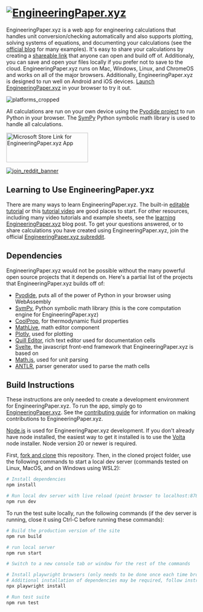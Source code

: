 # [![EngineeringPaper.xyz](https://user-images.githubusercontent.com/6439649/212795699-7cc908e1-00a4-44ed-a034-695f056ee84a.png)](https://engineeringpaper.xyz)

  
  
EngineeringPaper.xyz is a web app for engineering calculations that handles unit conversion/checking automatically and also supports plotting, solving systems of equations, and documenting your calculations (see the [official blog](https://blog.engineeringpaper.xyz) for many examples). It's easy to share your calculations by creating a [shareable link](https://engineeringpaper.xyz/oMbWLXMZ6ChQ3g3ZxRbJQD) that anyone can open and build off of. Additionaly, you can save and open your files locally if you prefer not to save to the cloud. EngineeringPaper.xyz runs on Mac, Windows, Linux, and ChromeOS and works on all of the major browsers. Additionally, EngineeringPaper.xyz is designed to run well on Android and iOS devices. [Launch EngineeringPaper.xyz](https://EngineeringPaper.xyz) in your browser to try it out.

![platforms_cropped](https://user-images.githubusercontent.com/6439649/212774749-caab6190-7a45-4f04-a31c-ffdb6b6e4b96.png)


All calculations are run on your own device using the [Pyodide project](https://pyodide.org) to run Python in your browser. The 
[SymPy](https://www.sympy.org) Python symbolic math library is used to handle all calculations. 

<a href="https://apps.microsoft.com/store/detail/engineeringpaperxyz/9N1W74WC2X2M">
<img href="" src="https://user-images.githubusercontent.com/6439649/219978105-56789e93-a1d5-4ccb-b35b-6dff71a8a954.png" width="216" height="78" alt="Microsoft Store Link for EngineeringPaper.xyz App"/></a>

[![join_reddit_banner](https://github.com/mgreminger/EngineeringPaper.xyz/assets/6439649/311af86c-b358-47d4-9995-329e7e973d2e)](https://www.reddit.com/r/EngineeringPaperXYZ/)

## Learning to Use EngineeringPaper.yxz
There are many ways to learn EngineeringPaper.xyz. The built-in [editable tutorial](https://engineeringpaper.xyz/CUsUSuwHkHzNyButyCHEng) or this [tutorial video](https://youtu.be/r7EZQVhcr5Q) are good places to start. For other resources, including many video tutorials and example sheets, see the 
[learning EngineeringPaper.xyz](https://blog.engineeringpaper.xyz/engineeringpaperxyz-tutorial) blog post. To get your
questions answered, or to share calculations you have created using EngineeringPaper.xyz, join the official 
[EngineeringPaper.xyz subreddit](https://www.reddit.com/r/EngineeringPaperXYZ/).

## Dependencies
EngineeringPaper.xyz would not be possible without the many powerful open source projects that it depends on. Here's a partial list of the projects that EngineeringPaper.xyz builds off of:
* [Pyodide](https://pyodide.org), puts all of the power of Python in your browser using WebAssembly
* [SymPy](https://www.sympy.org), Python symbolic math library (this is the core computation engine for EngineeringPaper.xyz)
* [CoolProp](http://www.coolprop.org/), for thermodynamic fluid properties
* [MathLive](https://cortexjs.io/mathlive/), math editor component
* [Plotly](https://plotly.com/), used for plotting
* [Quill Editor](https://quilljs.com/), rich text editor used for documentation cells
* [Svelte](https://svelte.dev/), the javascript front-end framework that EngineeringPaper.xyz is based on
* [Math.js](https://mathjs.org/), used for unit parsing
* [ANTLR](https://www.antlr.org/), parser generator used to parse the math cells

## Build Instructions
These instructions are only needed to create a development environment for EngineeringPaper.xyz. To run the app, simply go to [EngineeringPaper.xyz](https://engineeringpaper.xyz). See the [contributing guide](https://github.com/mgreminger/EngineeringPaper.xyz/blob/main/CONTRIBUTING.md#contributing) for information on making contributions to EngineeringPaper.xyz.

[Node.js](https://nodejs.org) is used for EngineeringPaper.xyz development. If you don't already have node installed, the easiest way to get it installed is to use the [Volta](https://volta.sh/) node installer. Node version 20 or newer is required.

First, [fork and clone](https://docs.github.com/en/get-started/quickstart/fork-a-repo) this repository. Then, in the cloned project folder, use the following commands to start a local dev server (commands tested on Linux, MacOS, and on Windows using WSL2):
``` bash
# Install dependencies
npm install

# Run local dev server with live reload (point browser to localhost:8788)
npm run dev
```
To run the test suite locally, run the following commands (if the dev server is running, close it using Ctrl-C before running these commands):
``` bash
# Build the production version of the site
npm run build

# run local server
npm run start

# Switch to a new console tab or window for the rest of the commands

# Install playwright browsers (only needs to be done once each time browsers need to be updated)
# Additional installation of dependencies may be required, follow instructions
npx playwright install

# Run test suite
npm run test
```
